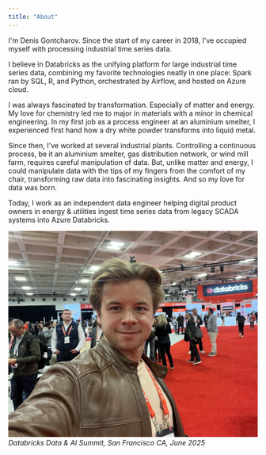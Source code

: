 ```yaml
---
title: "About"
---
```


I'm Denis Gontcharov. Since the start of my career in 2018, I've occupied myself with processing industrial time series data.

I believe in Databricks as the unifying platform for large industrial time series data, combining my favorite technologies neatly in one place: Spark ran by SQL, R, and Python, orchestrated by Airflow, and hosted on Azure cloud.

I was always fascinated by transformation. Especially of matter and energy. My love for chemistry led me to major in materials with a minor in chemical engineering. In my first job as a process engineer at an aluminium smelter, I experienced first hand how a dry white powder transforms into liquid metal.

Since then, I've worked at several industrial plants. Controlling a continuous process, be it an aluminium smelter, gas distribution network, or wind mill farm, requires careful manipulation of data. But, unlike matter and energy, I could manipulate data with the tips of my fingers from the comfort of my chair, transforming raw data into fascinating insights. And so my love for data was born.

Today, I work as an independent data engineer helping digital product owners in energy & utilities ingest time series data from legacy SCADA systems into Azure Databricks. 

![Denis Gontcharov](me.jpg)
*Databricks Data & AI Summit, San Francisco CA, June 2025*

